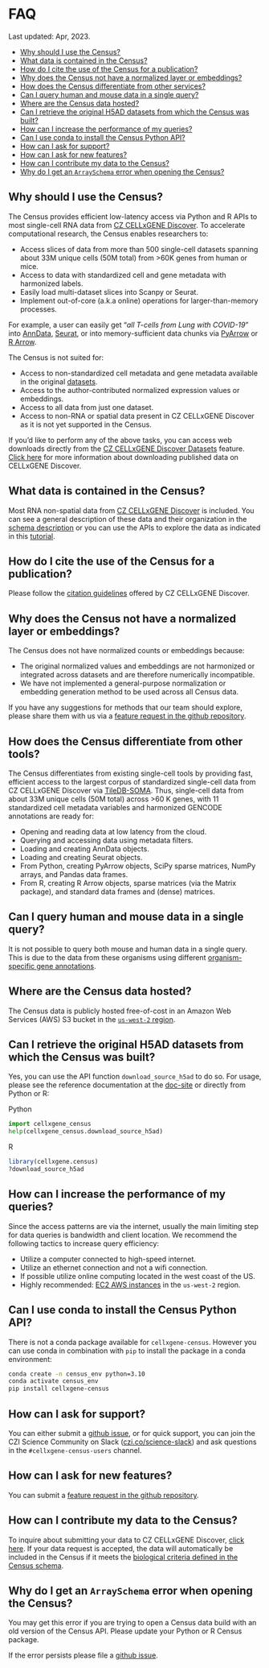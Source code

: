 # FAQ

Last updated: Apr, 2023.

- [Why should I use the Census?](#why-should-i-use-the-census)
- [What data is contained in the Census?](#what-data-is-contained-in-the-census)
- [How do I cite the use of the Census for a publication?](#how-do-i-cite-the-use-of-the-census-for-a-publication)
- [Why does the Census not have a normalized layer or embeddings?](#why-does-the-census-not-have-a-normalized-layer-or-embeddings)
- [How does the Census differentiate from other services?](#how-does-the-census-differentiate-from-other-services)
- [Can I query human and mouse data in a single query?](#can-i-query-human-and-mouse-data-in-a-single-query)
- [Where are the Census data hosted?](#where-are-the-census-data-hosted)
- [Can I retrieve the original H5AD datasets from which the Census was built?](#can-i-retrieve-the-original-h5ad-datasets-from-which-the-census-was-built)
- [How can I increase the performance of my queries?](#how-can-i-increase-the-performance-of-my-queries)
- [Can I use conda to install the Census Python API?](#can-i-use-conda-to-install-the-census-python-api)
- [How can I ask for support?](#how-can-i-ask-for-support)
- [How can I ask for new features?](#how-can-i-ask-for-new-features)
- [How can I contribute my data to the Census?](#how-can-i-contribute-my-data-to-the-census)
- [Why do I get an `ArraySchema` error when opening the Census?](#why-do-i-get-an-arrayschema-error-when-opening-the-census)

## Why should I use the Census?

The Census provides efficient low-latency access via Python and R APIs to most single-cell RNA data from [CZ CELLxGENE Discover](https://cellxgene.cziscience.com/). To accelerate computational research, the Census enables researchers to:

- Access slices of data from more than 500 single-cell datasets spanning about 33M unique cells (50M total) from >60K genes from human or mice.
- Access to data with standardized cell and gene metadata with harmonized labels.
- Easily load multi-dataset slices into Scanpy or Seurat.
- Implement out-of-core (a.k.a online) operations for larger-than-memory processes.


For example, a user can easily get “*all T-cells from Lung with COVID-19*” into [AnnData](https://anndata.readthedocs.io/en/latest/), [Seurat](https://satijalab.org/seurat/), or into memory-sufficient data chunks via [PyArrow](https://arrow.apache.org/docs/python/index.html) or [R Arrow](https://arrow.apache.org/docs/r/). 


The Census is not suited for:

- Access to non-standardized cell metadata and gene metadata available in the original [datasets](https://cellxgene.cziscience.com/datasets).
- Access to the author-contributed normalized expression values or embeddings. 
- Access to all data from just one dataset.
- Access to non-RNA or spatial data present in CZ CELLxGENE Discover as it is not yet supported in the Census. 

If you’d like to perform any of the above tasks, you can access web downloads directly from the [CZ CELLxGENE Discover Datasets](https://cellxgene.cziscience.com/datasets) feature. [Click here](https://cellxgene.cziscience.com/docs/03__Download%20Published%20Data) for more information about downloading published data on CELLxGENE Discover. 

## What data is contained in the Census?

Most RNA non-spatial data from [CZ CELLxGENE Discover](https://cellxgene.cziscience.com/) is included. You can see a general description of these data and their organization in the [schema description](cellxgene_census_docsite_schema.md) or you can use the APIs to explore the data as indicated in this [tutorial](notebooks/analysis_demo/comp_bio_census_info.ipynb). 

## How do I cite the use of the Census for a publication?

Please follow the [citation guidelines](https://cellxgene.cziscience.com/docs/08__Cite%20cellxgene%20in%20your%20publications) offered by CZ CELLxGENE Discover.


## Why does the Census not have a normalized layer or embeddings?

The Census does not have normalized counts or embeddings because:

- The original normalized values and embeddings are not harmonized or integrated across datasets and are therefore numerically incompatible.
- We have not implemented a general-purpose normalization or embedding generation method to be used across all Census data.

If you have any suggestions for methods that our team should explore, please share them with us via a [feature request in the github repository](https://github.com/chanzuckerberg/cellxgene-census/issues/new?assignees=&labels=user+request&template=feature-request.md&title=).

## How does the Census differentiate from other tools?

The Census differentiates from existing single-cell tools by providing fast, efficient access to the largest corpus of standardized single-cell data from CZ CELLxGENE Discover via [TileDB-SOMA](https://github.com/single-cell-data/TileDB-SOMA/issues/new/choose).  Thus, single-cell data from about 33M unique cells (50M total) across >60 K genes, with 11 standardized cell metadata variables and harmonized GENCODE annotations are ready for:

* Opening and reading data at low latency from the cloud.
* Querying and accessing data using metadata filters.
* Loading and creating AnnData objects.
* Loading and creating Seurat objects.
* From Python, creating PyArrow objects, SciPy sparse matrices, NumPy arrays, and Pandas data frames.
* From R, creating R Arrow objects, sparse matrices (via the Matrix package), and standard data frames and (dense) matrices.


## Can I query human and mouse data in a single query?

It is not possible to query both mouse and human data in a single query. This is due to the data from these organisms using different [organism-specific gene annotations](https://github.com/chanzuckerberg/single-cell-curation/blob/main/schema/3.0.0/schema.md#required-gene-annotations).

## Where are the Census data hosted?

The Census data is publicly hosted free-of-cost in an Amazon Web Services (AWS) S3 bucket in the [`us-west-2` region](https://docs.aws.amazon.com/AWSEC2/latest/UserGuide/using-regions-availability-zones.html#concepts-available-regions).

## Can I retrieve the original H5AD datasets from which the Census was built?

Yes, you can use the API function `download_source_h5ad` to do so. For usage, please see the reference documentation at the [doc-site](https://chanzuckerberg.github.io/cellxgene-census/) or directly from Python or R:

Python

```python
import cellxgene_census
help(cellxgene_census.download_source_h5ad)
```

R

```r
library(cellxgene.census)
?download_source_h5ad
```

## How can I increase the performance of my queries?

Since the access patterns are via the internet, usually the main limiting step for data queries is bandwidth and client location. We recommend the following tactics to increase query efficiency:

- Utilize a computer connected to high-speed internet.
- Utilize an ethernet connection and not a wifi connection.
- If possible utilize online computing located in the west coast of the US.
- Highly recommended: [EC2 AWS instances](https://aws.amazon.com/ec2/) in the `us-west-2` region.

## Can I use conda to install the Census Python API?

There is not a conda package available for `cellxgene-census`. However you can use conda in combination with `pip` to install the package in a conda environment:

```bash
conda create -n census_env python=3.10
conda activate census_env
pip install cellxgene-census
```

## How can I ask for support?

You can either submit a [github issue](https://github.com/chanzuckerberg/cellxgene-census/issues/new/choose), or for quick support, you can join the CZI Science Community on Slack ([czi.co/science-slack](https://czi.co/science-slack)) and ask questions in the `#cellxgene-census-users` channel.

## How can I ask for new features?

You can submit a [feature request in the github repository](https://github.com/chanzuckerberg/cellxgene-census/issues/new?assignees=&labels=user+request&template=feature-request.md&title=).

## How can I contribute my data to the Census?

To inquire about submitting your data to CZ CELLxGENE Discover, [click here](https://cellxgene.cziscience.com/docs/032__Contribute%20and%20Publish%20Data). If your data request is accepted, the data will automatically be included in the Census if it meets the [biological criteria defined in the Census schema](https://github.com/chanzuckerberg/cellxgene-census/blob/main/docs/cellxgene_census_schema.md#data-included). 

## Why do I get an `ArraySchema` error when opening the Census?

You may get this error if you are trying to open a Census data build with an old version of the Census API. Please update your Python or R Census package.

If the error persists please file a [github issue](https://github.com/chanzuckerberg/cellxgene-census/issues/new/choose).

